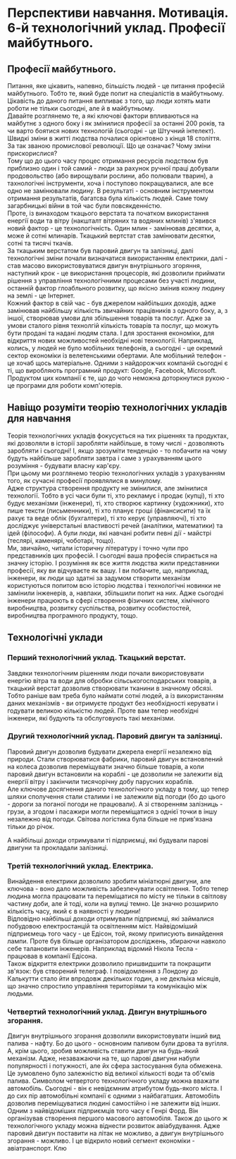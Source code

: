 # Перспективи навчання. Мотивація. 6-й технологічний уклад. Професії майбутнього.
## Професії майбутнього.
Питання, яке цікавить, напевно, більшість людей - це питання професій майбутнього. Тобто те, який буде попит на спеціалістів в майбутньому. Цікавість до даного питання випливає з того, що люди хотять мати роботи не тільки сьогодні, але й в майбутньому.  
Давайте розглянемо те, а які ключові фактори впливаються на майбутнє з одного боку і як змінилися професії за останні 200 років, та чи варто боятися нових технологій (сьогодні - це Штучний інтелект).  
Швидкі зміни в житті людства почалися орієнтовно з кінця 18 століття. За так званою промислової революції.  Що це означає?  Чому зміни прискорислися?  
Тому що до цього часу процес отримання ресурсів людством був приблизно один і той самий - люди за рахунок ручної праці добували продовольство (або вирощували рослини, або полювали тварин), а тахнологічні інструменти, хоча і поступово покращувалися, але все одно не замінювали людину.  В результаті - основним інструментом отримання результатів, багатсва була кількість людей. Саме тому загарбницькі війни в той час були повсякденністю.  
Проте, із винаходом ткацього верстата та початком використання енергії води та вітру (накшталт вітряних та водяних млинів) з'явився новий фактор - це технологічність. Один млин - замінював десятки, а, може й сотні млинарів. Ткацький вертстат став замінювати десятки, сотні та тисячі ткачів.  
За ткацьким верстатом був паровий двигун та залізниці, далі технологічні зміни почали визначатися використанням електрики, далі - став масово використовуватися двигун внутрішнього згоряння, наступний крок - це використання процесорів, які дозволили приймати рішення з управління технологічними процесами без участі людини, останній фактор глоабльного розвитку, що якісно змінив кожну людину на землі - це Інтернет.  
Кожний фактор в свій час - був джерелом найбільших доходів, адже замінював найбільшу кількість звичайних працівників з одного боку, а, з іншої, створював умови для збільшення товарів та послуг. Адже за умови сталого рівня технолгій кількість товарів та послуг, що можуть бути продані та надані людям стала. І для зростання економіки, для відкриття нових можливостей необхідні нові технології. Наприклад, колись, у людей не було мобільних телефонів, а сьогодні - це окремий сектор економіки із велетенськими обертами. Але мобільний телефон - це хочаб щось матеріальне. Одними з найдорожчих компаній сьогодні є ті, що виробляють програмний продукт: Google, Facebook, Microsoft. Продуктом цих компанії є те, що до чого неможна доторкнутися рукою - це програми для роботи комп'ютерів.  
## Навіщо розуміти теорію технологічних укладів для навчання
Теорія технологічних укладів фокусується на тих рішеннях та продуктах, які дозволяли в історії заробляти найбільше, в тому числі - дозволяють заробляти і сьогодні! І, якщо зрозуміти тенденцію - то побачити на чому будуть найбільше заробляти завтра і саме з урахуванням цього розуміння - будувати власну кар'єру.  
При цьому ми розглянемо теорію технологічних укладів з урахуванням того, як сучасні професії проявлялися в минулому.  
Адже структура створення продукту не змінилися, але змінилися технології. Тобто в усі часи були ті, хто рекламує і продає (купці), ті хто будує механізми (інженери), ті, хто створює картинку (художники), хто пише тексти (письменники), ті хто планує гроші (фінансисити) та їх рахує та веде облік (бухгалтери), ті хто керує (управляючі), ті хто досліджує універстальні властивості речей (аналітики, математики) та ідей (філософи). А були люди, які навчані робити певні дії - майстрі (теслярі, каменярі, чоботарі, тощо).  
Ми, звичайно, читали історичну літературу і точно чули про представників цих професій. І сьогодні ваша професія спирається на значну історію. І розуміння як все життя людства жили представники професії, яку ви відчуваєте як вашу. І ви побачите, що, наприклад, інженери, як люди що здатні за задумом створити механізм користуються попитом всю історію людства і технологічні новинки не замінили інженерів, а, навпаки, збільшили попит на них. Адже сьогодні інженери працюють в сфері створення фізичних систем, хімічного виробництва, розвитку суспільства, розвитку особистостей, виробництва програмного продукту, тощо. 
## Технологічні уклади
### Перший технологічний уклад. Ткацький верстат.
Завдяки технологічним рішенням люди почали використовувати енергію вітра та води для обробки сільськогосподарських товарів, а ткацький верстат дозволив створювати тканини в значному обсязі.  Тобто раніше вам треба було наймати сотні людей, а із використанням даних механізмів - ви отримуєте продукт без необхідності керувати і годувати великою кількістю людей. Проте вам тепер необхідні інженери, які будують та обслуговують такі механізми.

### Другий технологічний уклад. Паровий двигун та залізниці.
Паровий двигун дозволив будувати джерела енергії незалежно від природи. Стали створюватися фабрики, паровий двигун встановлений на колеса дозволив переміщувати значно більше товарів, а коли паровий двигун встановили на кораблі - це дозволили не залежити від енергії вітру і закінчили тисячорічну добу парусних кораблів.  
Але ключове досягнення даного технологічного укладу в тому, що тепер шляхи сполучення стали сталими і не залежили від погоди (бо до цього - дороги за поганої погоди не працювали). А зі створенням залізниць - грузи, а згодом і пасажири могли переміщатися з однієї точки в іншу незалежно від погоди. Світова логістика була більше не прив'язана тільки до річок.  
  
А найбільші доходи отримували ті підприємці, які будували парові двигуни та прокладали залізниці.  

### Третій технологічний уклад. Електрика.
Винайдення електрики дозволило зробити мініатюрні двигуни, але ключова - воно дало можливість забезпечувати освітлення. Тобто тепер людина могла працювати та переміщатися по місту не тільки в світлову частину доби, але й тоді, коли на вулиці темно. Це значно розширило кількість часу, який є в наявності у людини!  
Відповідно найбільші доходи отримували підприємці, які займалися побудовою електростанцій та освітленням міст. Найвідоміший підприємець того часу - це Едісон, той, якому приписують винайдення лампи. Проте був більше організатором досліджень, збираючи навколо себе талановити інженерів. Наприклад відомий Нікола Тесла - працював в компанії Едісона.  
Також відкриття електрики дозволило пришвидшити та покращити зв'язок: був створений телеграф. І повідомлення з Лондону до Калькутти стало йти впродовж декількох годин, а не декльіка місяців, що значно спростило управління територіями та комунікацію між людьми.

### Четвертий технологічний уклад. Двигун внутрішнього згорання.
Двигун внутрішнього згорання дозволили використовувати інший вид палива - нафту. Бо до цього - основноим паливом були дрова та вугілля. А, крім цього, зробив можливість ставити двигун на будь-який механізм. Адже, незаважаючи на те, що парові двигуни набули популярності і потужності, але йх сфера застосування була обмежена. Це зумовлено було залежністю від великої кількості води та об'ємів палива. Символом четвертого технологічного укладу можна вважати автомобіль. Сьогодні - він є невідємним атрибутом будь-якого міста. І до сих пір автомобільні компанії є одними з найбагатших. Автомобіль дозволив переміщуватися людині самостійно і не залежити від інших. 
Одним з найвідоміших підприємців того часу є Генрі Форд. Він організував створення першого масового автомобіля. 
Також до цього ж технологічного укладу можна віднести розвиток авіабудування. Адже паровий двигун поставити на літак не можливо, а двигун внутрішнього згорання - можливо. І це відкрило новий сегмент економіки - авіатранспорт.
Клю